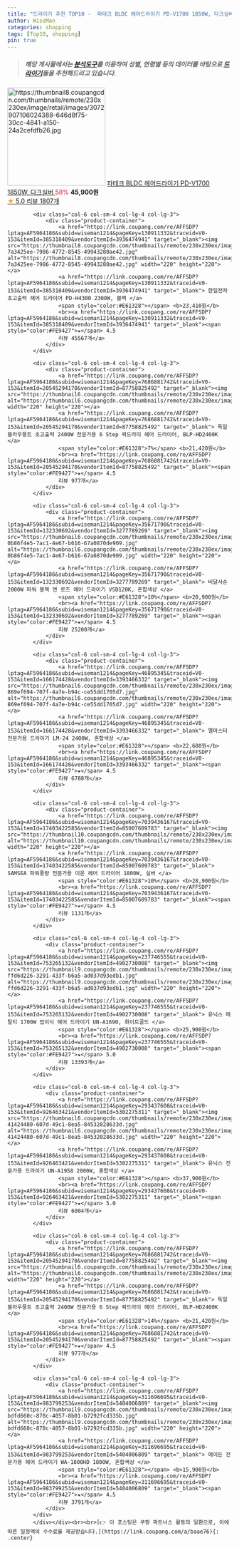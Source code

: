 ```yaml
---
title: "드라이기 추천 TOP10 -  파테크 BLDC 헤어드라이기 PD-V1700 1850W, 다크실버 "
author: WiseMan
categories: shopping
tags: [Top10, shopping]
pin: true
---
```


> ##### 해당 게시물에서는 [**분석도구**](https://itemscout.io/)를 이용하여 **성별**, **연령별** 등의 데이터를 바탕으로 [**드라이기**](https://link.coupang.com/a/baae76)들을 추천해드리고 있습니다.
<div class="container"><div class="row">
            <div class="col-6 col-sm-4 col-lg-4 col-lg-3">
                <div class="product-container">
                    <a href="https://link.coupang.com/re/AFFSDP?lptag=AF5964186&subid=wiseman1214&pageKey=2274146060&traceid=V0-153&itemId=3901584263&vendorItemId=71886172786" target="_blank"><img src="https://thumbnail8.coupangcdn.com/thumbnails/remote/230x230ex/image/retail/images/3072907106024388-646d8f75-30cc-4841-a150-24a2cefdfb26.jpg" alt="https://thumbnail8.coupangcdn.com/thumbnails/remote/230x230ex/image/retail/images/3072907106024388-646d8f75-30cc-4841-a150-24a2cefdfb26.jpg" width="220" height="220"></a>
                    <a href="https://link.coupang.com/re/AFFSDP?lptag=AF5964186&subid=wiseman1214&pageKey=2274146060&traceid=V0-153&itemId=3901584263&vendorItemId=71886172786" target="_blank"> 파테크 BLDC 헤어드라이기 PD-V1700 1850W, 다크실버 </a>
                    <span style="color:#E61328">58%</span> <b>45,900원</b>
                    <br><a href="https://link.coupang.com/re/AFFSDP?lptag=AF5964186&subid=wiseman1214&pageKey=2274146060&traceid=V0-153&itemId=3901584263&vendorItemId=71886172786" target="_blank"><span style="color:#FE9427">★</span> 5.0
                    리뷰 1807개</a>
                </div>
            </div>
            
            <div class="col-6 col-sm-4 col-lg-4 col-lg-3">
                <div class="product-container">
                    <a href="https://link.coupang.com/re/AFFSDP?lptag=AF5964186&subid=wiseman1214&pageKey=130911332&traceid=V0-153&itemId=385318409&vendorItemId=3936474941" target="_blank"><img src="https://thumbnail8.coupangcdn.com/thumbnails/remote/230x230ex/image/retail/images/30031695239408-7a3425ee-7986-4772-8545-49943280ae42.jpg" alt="https://thumbnail8.coupangcdn.com/thumbnails/remote/230x230ex/image/retail/images/30031695239408-7a3425ee-7986-4772-8545-49943280ae42.jpg" width="220" height="220"></a>
                    <a href="https://link.coupang.com/re/AFFSDP?lptag=AF5964186&subid=wiseman1214&pageKey=130911332&traceid=V0-153&itemId=385318409&vendorItemId=3936474941" target="_blank"> 한일전자 초고출력 헤어 드라이어 PD-H4300 2300W, 블랙 </a>
                    <span style="color:#E61328"></span> <b>23,410원</b>
                    <br><a href="https://link.coupang.com/re/AFFSDP?lptag=AF5964186&subid=wiseman1214&pageKey=130911332&traceid=V0-153&itemId=385318409&vendorItemId=3936474941" target="_blank"><span style="color:#FE9427">★</span> 4.5
                    리뷰 45567개</a>
                </div>
            </div>
            
            <div class="col-6 col-sm-4 col-lg-4 col-lg-3">
                <div class="product-container">
                    <a href="https://link.coupang.com/re/AFFSDP?lptag=AF5964186&subid=wiseman1214&pageKey=7686881742&traceid=V0-153&itemId=20545294170&vendorItemId=87758825492" target="_blank"><img src="https://thumbnail6.coupangcdn.com/thumbnails/remote/230x230ex/image/vendor_inventory/7995/5df53f9e20709bb8788058552c35432c8ae9c7aa422a4309eb257feead77.jpg" alt="https://thumbnail6.coupangcdn.com/thumbnails/remote/230x230ex/image/vendor_inventory/7995/5df53f9e20709bb8788058552c35432c8ae9c7aa422a4309eb257feead77.jpg" width="220" height="220"></a>
                    <a href="https://link.coupang.com/re/AFFSDP?lptag=AF5964186&subid=wiseman1214&pageKey=7686881742&traceid=V0-153&itemId=20545294170&vendorItemId=87758825492" target="_blank"> 독일 블라우풍트 초고출력 2400W 전문가용 6 Step 퀵드라이 헤어 드라이어, BLP-HD2400K </a>
                    <span style="color:#E61328">7%</span> <b>21,420원</b>
                    <br><a href="https://link.coupang.com/re/AFFSDP?lptag=AF5964186&subid=wiseman1214&pageKey=7686881742&traceid=V0-153&itemId=20545294170&vendorItemId=87758825492" target="_blank"><span style="color:#FE9427">★</span> 4.5
                    리뷰 977개</a>
                </div>
            </div>
            
            <div class="col-6 col-sm-4 col-lg-4 col-lg-3">
                <div class="product-container">
                    <a href="https://link.coupang.com/re/AFFSDP?lptag=AF5964186&subid=wiseman1214&pageKey=35671790&traceid=V0-153&itemId=132330692&vendorItemId=3277789269" target="_blank"><img src="https://thumbnail6.coupangcdn.com/thumbnails/remote/230x230ex/image/retail/images/9001769188133563-0b86f4e5-7ac1-4e67-b616-67a0870de909.jpg" alt="https://thumbnail6.coupangcdn.com/thumbnails/remote/230x230ex/image/retail/images/9001769188133563-0b86f4e5-7ac1-4e67-b616-67a0870de909.jpg" width="220" height="220"></a>
                    <a href="https://link.coupang.com/re/AFFSDP?lptag=AF5964186&subid=wiseman1214&pageKey=35671790&traceid=V0-153&itemId=132330692&vendorItemId=3277789269" target="_blank"> 비달사순 2000W 파워 블랙 앤 로즈 헤어 드라이기 VSD120K, 혼합색상 </a>
                    <span style="color:#E61328">10%</span> <b>20,900원</b>
                    <br><a href="https://link.coupang.com/re/AFFSDP?lptag=AF5964186&subid=wiseman1214&pageKey=35671790&traceid=V0-153&itemId=132330692&vendorItemId=3277789269" target="_blank"><span style="color:#FE9427">★</span> 4.5
                    리뷰 25200개</a>
                </div>
            </div>
            
            <div class="col-6 col-sm-4 col-lg-4 col-lg-3">
                <div class="product-container">
                    <a href="https://link.coupang.com/re/AFFSDP?lptag=AF5964186&subid=wiseman1214&pageKey=46895345&traceid=V0-153&itemId=166174428&vendorItemId=3393466332" target="_blank"><img src="https://thumbnail6.coupangcdn.com/thumbnails/remote/230x230ex/image/retail/images/9009302666535668-869ef694-707f-4a7e-b94c-ce55dd1705d7.jpg" alt="https://thumbnail6.coupangcdn.com/thumbnails/remote/230x230ex/image/retail/images/9009302666535668-869ef694-707f-4a7e-b94c-ce55dd1705d7.jpg" width="220" height="220"></a>
                    <a href="https://link.coupang.com/re/AFFSDP?lptag=AF5964186&subid=wiseman1214&pageKey=46895345&traceid=V0-153&itemId=166174428&vendorItemId=3393466332" target="_blank"> 엘마스터 전문가용 드라이기 LM-24 2400W, 혼합색상 </a>
                    <span style="color:#E61328"></span> <b>22,680원</b>
                    <br><a href="https://link.coupang.com/re/AFFSDP?lptag=AF5964186&subid=wiseman1214&pageKey=46895345&traceid=V0-153&itemId=166174428&vendorItemId=3393466332" target="_blank"><span style="color:#FE9427">★</span> 4.5
                    리뷰 6788개</a>
                </div>
            </div>
            
            <div class="col-6 col-sm-4 col-lg-4 col-lg-3">
                <div class="product-container">
                    <a href="https://link.coupang.com/re/AFFSDP?lptag=AF5964186&subid=wiseman1214&pageKey=7039436167&traceid=V0-153&itemId=17403422585&vendorItemId=85007609783" target="_blank"><img src="https://thumbnail10.coupangcdn.com/thumbnails/remote/230x230ex/image/vendor_inventory/4120/bf8eb1aebccbeb4405c4a517cd5bef851ca03a3f97d16175daf6d35c1d87.jpg" alt="https://thumbnail10.coupangcdn.com/thumbnails/remote/230x230ex/image/vendor_inventory/4120/bf8eb1aebccbeb4405c4a517cd5bef851ca03a3f97d16175daf6d35c1d87.jpg" width="220" height="220"></a>
                    <a href="https://link.coupang.com/re/AFFSDP?lptag=AF5964186&subid=wiseman1214&pageKey=7039436167&traceid=V0-153&itemId=17403422585&vendorItemId=85007609783" target="_blank"> SAMSEA 파워풍량 전문가용 이온 헤어 드라이어 1800W, 실버 </a>
                    <span style="color:#E61328">10%</span> <b>28,900원</b>
                    <br><a href="https://link.coupang.com/re/AFFSDP?lptag=AF5964186&subid=wiseman1214&pageKey=7039436167&traceid=V0-153&itemId=17403422585&vendorItemId=85007609783" target="_blank"><span style="color:#FE9427">★</span> 4.5
                    리뷰 1131개</a>
                </div>
            </div>
            
            <div class="col-6 col-sm-4 col-lg-4 col-lg-3">
                <div class="product-container">
                    <a href="https://link.coupang.com/re/AFFSDP?lptag=AF5964186&subid=wiseman1214&pageKey=237746555&traceid=V0-153&itemId=753265132&vendorItemId=4902730008" target="_blank"><img src="https://thumbnail9.coupangcdn.com/thumbnails/remote/230x230ex/image/retail/images/8835214994474320-ffd6d226-3291-433f-b6a5-ad037d93edb1.jpg" alt="https://thumbnail9.coupangcdn.com/thumbnails/remote/230x230ex/image/retail/images/8835214994474320-ffd6d226-3291-433f-b6a5-ad037d93edb1.jpg" width="220" height="220"></a>
                    <a href="https://link.coupang.com/re/AFFSDP?lptag=AF5964186&subid=wiseman1214&pageKey=237746555&traceid=V0-153&itemId=753265132&vendorItemId=4902730008" target="_blank"> 유닉스 메탈티 1700W 접이식 헤어 드라이기 UN-A1690, 화이트골드 </a>
                    <span style="color:#E61328"></span> <b>25,900원</b>
                    <br><a href="https://link.coupang.com/re/AFFSDP?lptag=AF5964186&subid=wiseman1214&pageKey=237746555&traceid=V0-153&itemId=753265132&vendorItemId=4902730008" target="_blank"><span style="color:#FE9427">★</span> 5.0
                    리뷰 13393개</a>
                </div>
            </div>
            
            <div class="col-6 col-sm-4 col-lg-4 col-lg-3">
                <div class="product-container">
                    <a href="https://link.coupang.com/re/AFFSDP?lptag=AF5964186&subid=wiseman1214&pageKey=293437608&traceid=V0-153&itemId=926463421&vendorItemId=5302275311" target="_blank"><img src="https://thumbnail6.coupangcdn.com/thumbnails/remote/230x230ex/image/retail/images/8846017794185854-41424480-607d-49c1-8ea5-84532028633d.jpg" alt="https://thumbnail6.coupangcdn.com/thumbnails/remote/230x230ex/image/retail/images/8846017794185854-41424480-607d-49c1-8ea5-84532028633d.jpg" width="220" height="220"></a>
                    <a href="https://link.coupang.com/re/AFFSDP?lptag=AF5964186&subid=wiseman1214&pageKey=293437608&traceid=V0-153&itemId=926463421&vendorItemId=5302275311" target="_blank"> 유닉스 전문가용 드라이기 UN-A1958 2000W, 혼합색상 </a>
                    <span style="color:#E61328"></span> <b>37,900원</b>
                    <br><a href="https://link.coupang.com/re/AFFSDP?lptag=AF5964186&subid=wiseman1214&pageKey=293437608&traceid=V0-153&itemId=926463421&vendorItemId=5302275311" target="_blank"><span style="color:#FE9427">★</span> 5.0
                    리뷰 6004개</a>
                </div>
            </div>
            
            <div class="col-6 col-sm-4 col-lg-4 col-lg-3">
                <div class="product-container">
                    <a href="https://link.coupang.com/re/AFFSDP?lptag=AF5964186&subid=wiseman1214&pageKey=7686881742&traceid=V0-153&itemId=20545294170&vendorItemId=87758825492" target="_blank"><img src="https://thumbnail6.coupangcdn.com/thumbnails/remote/230x230ex/image/vendor_inventory/7995/5df53f9e20709bb8788058552c35432c8ae9c7aa422a4309eb257feead77.jpg" alt="https://thumbnail6.coupangcdn.com/thumbnails/remote/230x230ex/image/vendor_inventory/7995/5df53f9e20709bb8788058552c35432c8ae9c7aa422a4309eb257feead77.jpg" width="220" height="220"></a>
                    <a href="https://link.coupang.com/re/AFFSDP?lptag=AF5964186&subid=wiseman1214&pageKey=7686881742&traceid=V0-153&itemId=20545294170&vendorItemId=87758825492" target="_blank"> 독일 블라우풍트 초고출력 2400W 전문가용 6 Step 퀵드라이 헤어 드라이어, BLP-HD2400K </a>
                    <span style="color:#E61328">14%</span> <b>21,420원</b>
                    <br><a href="https://link.coupang.com/re/AFFSDP?lptag=AF5964186&subid=wiseman1214&pageKey=7686881742&traceid=V0-153&itemId=20545294170&vendorItemId=87758825492" target="_blank"><span style="color:#FE9427">★</span> 4.5
                    리뷰 977개</a>
                </div>
            </div>
            
            <div class="col-6 col-sm-4 col-lg-4 col-lg-3">
                <div class="product-container">
                    <a href="https://link.coupang.com/re/AFFSDP?lptag=AF5964186&subid=wiseman1214&pageKey=311696695&traceid=V0-153&itemId=983799253&vendorItemId=5404006809" target="_blank"><img src="https://thumbnail9.coupangcdn.com/thumbnails/remote/230x230ex/image/retail/images/1934922390278959-bdfd660c-878c-4057-8b01-b7292fcd335b.jpg" alt="https://thumbnail9.coupangcdn.com/thumbnails/remote/230x230ex/image/retail/images/1934922390278959-bdfd660c-878c-4057-8b01-b7292fcd335b.jpg" width="220" height="220"></a>
                    <a href="https://link.coupang.com/re/AFFSDP?lptag=AF5964186&subid=wiseman1214&pageKey=311696695&traceid=V0-153&itemId=983799253&vendorItemId=5404006809" target="_blank"> 에이든 전문가용 헤어 드라이기 WA-1800HD 1800W, 혼합색상 </a>
                    <span style="color:#E61328"></span> <b>15,900원</b>
                    <br><a href="https://link.coupang.com/re/AFFSDP?lptag=AF5964186&subid=wiseman1214&pageKey=311696695&traceid=V0-153&itemId=983799253&vendorItemId=5404006809" target="_blank"><span style="color:#FE9427">★</span> 4.5
                    리뷰 3791개</a>
                </div>
            </div>
            </div></div><br><br>[👉 이 포스팅은 쿠팡 파트너스 활동의 일환으로, 이에 따른 일정액의 수수료를 제공받습니다.](https://link.coupang.com/a/baae76){: .center}